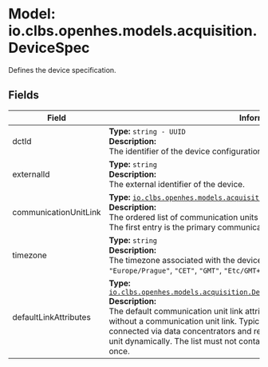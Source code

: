 # Model: io.clbs.openhes.models.acquisition.DeviceSpec

Defines the device specification.

## Fields

| Field | Information |
| --- | --- |
| dctId | <b>Type:</b> `string - UUID`<br><b>Description:</b><br>The identifier of the device configuration template. |
| externalId | <b>Type:</b> `string`<br><b>Description:</b><br>The external identifier of the device. |
| communicationUnitLink | <b>Type:</b> [`io.clbs.openhes.models.acquisition.DeviceCommunicationUnit`](model-io-clbs-openhes-models-acquisition-devicecommunicationunit.md)<br><b>Description:</b><br>The ordered list of communication units (with additional info) linked to the device. The first entry is the primary communication unit with the highest priority. |
| timezone | <b>Type:</b> `string`<br><b>Description:</b><br>The timezone associated with the device. For example, `"America/New_York"`, `"Europe/Prague"`, `"CET"`, `"GMT"`, `"Etc/GMT+2"`. |
| defaultLinkAttributes | <b>Type:</b> [`io.clbs.openhes.models.acquisition.DefaultDeviceCommunicationUnitAttributes`](model-io-clbs-openhes-models-acquisition-defaultdevicecommunicationunitattributes.md)<br><b>Description:</b><br>The default communication unit link attributes used when the device is created without a communication unit link. Typically usable for floating devices that are connected via data concentrators and related driver assigns the communication unit dynamically. The list must not contain same application protocol more than once. |

